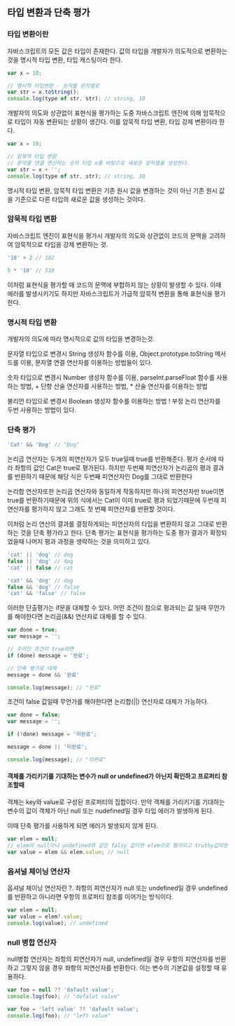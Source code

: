## 타입 변환과 단축 평가
### 타입 변환이란
자바스크립트의 모든 값은 타입이 존재한다. 값의 타입을 개발자가 의도적으로 변환하는 것을 명시적 타입 변환, 타입 캐스팅이라 한다.

```js
var x = 10;

// 명시적 타입변환 - 숫자를 문자열로 
var str = x.toString();
console.log(type of str, str); // string, 10
```

개발자의 의도와 상관없이 표현식을 평가하는 도중 자바스크립트 엔진에 의해 암묵적으로 타입이 자동 변환되는 상황이 생긴다. 이를 암묵적 타입 변환, 타입 강제 변환이라 한다.

```js
var x = 10;

// 암묵적 타입 변환
// 문자열 연결 연산자는 숫자 타입 x를 바탕으로 새로운 문자열을 생성한다.
var str = x + '';
console.log(type of str, str); // string, 10
```

명시적 타입 변환, 암묵적 타입 변환은 기존 원시 값을 변경하는 것이 아닌 기존 원시 값을 기준으로 다른 타입의 새로운 값을 생성하는 것이다.

### 암묵적 타입 변환
자바스크립트 엔진이 표현식을 평가시 개발자의 의도와 상관없이 코드의 문맥을 고려하여 암묵적으로 타입을 강제 변환하는 것.

```js
'10' + 2 // 102

5 * '10' // 510
```
이처럼 표현식을 평가할 때 코드의 문맥에 부합하지 않는 상황이 발생할 수 있다. 이때 에러를 발생시키기도 하지만 자바스크립트가 가급적 암묵적 변환을 통해 표현식을 평가한다.

### 명시적 타입 변환
개발자의 의도에 따라 명시적으로 값의 타입을 변경하는것.

문자열 타입으로 변경시 String 생성자 함수를 이용, Object.prototype.toString 메서드를 이용, 문자열 연결 연산자를 이용하는 방법들이 있다.

숫자 타입으로 변경시 Number 생성자 함수를 이용, parseInt.parseFloat 함수를 사용하는 방법, + 단항 산술 연산자를 사용하는 방법, * 산술 연산자를 이용하는 방법

불리언 타입으로 변경시 Boolean 생성자 함수를 이용하는 방법 ! 부정 논리 연산자를 두번 사용하는 방법이 있다.

### 단축 평가
```js
'Cat' && 'Dog' // "Dog"
```
논리곱 연산자는 두개의 피연산자가 모두 true일때 true를 반환해준다. 평가 순서에 따라 좌항의 값인 Cat은 true로 평가된다. 하지만 두번째 피연산자가 논리곱의 평과 결과를 반환하기 때문에 해당 식은 두번째 피연산자인 Dog를 그대로 반환한다

논리합 연산자또한 논리곱 연산자와 동일하게 작동하지만 하나의 피연산자만 true이면 true를 반환하기때문에 위의 식에서는 Cat이 이미 true로 평과 되었기때문에 두번재 피연산자를 평가하지 않고 그래도 첫 번째 피연산자를 반환할 것이다.

이처럼 논리 연산의 결과를 결정하게되는 피연산자의 타입을 변환하지 않고 그대로 반환하는 것을 단축 평가라고 한다. 단축 평가는 표현식을 평가하는 도중 평가 결과가 확정되었을때 나머지 평과 과정을 생략하는 것을 의미하고 있다.

```js
'cat' || 'dog' // dog
false || 'dog' // dog
'cat' || false // cat

'cat' && 'dog' // dog
false && 'dog' // false
'cat' && 'false' // false
```
이러한 단출평가는 if문을 대체할 수 있다. 어떤 조건이 참으로 평과되는 값 일때 무언가를 해야한다면 논리곱(&&) 연산자로 대체를 할 수 있다.

```js
var done = true;
var message = '';

// 주어진 조건이 true라면
if (done) message = '완료';

// 단축 평가로 대체
message = done && '완료'

console.log(message); // "완료"
```

조건이 false 값일때 무언가를 해야한다면 논리합(||) 연산자로 대체가 가능하다.

```js
var done = false;
var message = '';

if (!done) message = '미완료';

message = done || '미완료';

console.log(message); // "미완료"
```

#### 객체를 가리키기를 기대하는 변수가 null or undefined가 아닌지 확인하고 프로퍼티 참조할때
객체는 key와 value로 구성된 프로퍼티의 집합이다. 만약 객체를 가리키기를 기대하는 변수의 값이 객체가 아닌 null 또는 nudefined일 경우 타입 에러가 발생하게 된다.

이때 단축 평가를 사용하게 되면 에러가 발생되지 않게 된다.

```js
var elem = null;
// elem이 null이나 undefined와 같은 falsy 값이면 elem으로 평가되고 truthy값이면 elem.value값으로 평가된다.
var value = elem && elem.value; // null
```

### 옵셔널 체이닝 연산자
옵셔널 체이닝 연산자란 ?. 좌항의 피연산자가 null 또는 undefined일 경우 undefined를 반환하고 아니라면 우항의 프로퍼티 참조를 이어가는 방식이다.

```js
var elem = null;
var value = elem?.value;
console.log(value); // undefined
```

### null 병합 연산자
null병합 연산자는 좌항의 피연산자가 null, undefined일 경우 우항의 피연산자를 반환하고 그렇지 않을 경우 좌항의 피연산자를 반환한다. 이는 변수의 기본값을 설정할 때 유용하다.

```js
var foo = null ?? 'dafault value';
console.log(foo); // "defalut value"

var foo = 'left value' ?? 'dafault value';
console.log(foo); // "left value"
```
